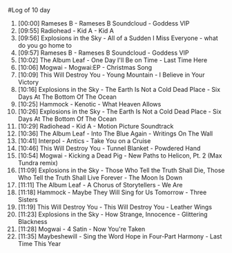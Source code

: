 #Log of 10 day

1. [00:00] Rameses B - Rameses B Soundcloud - Goddess VIP
1. [09:55] Radiohead - Kid A - Kid A
1. [09:56] Explosions in the Sky - All of a Sudden I Miss Everyone - what do you go home to
1. [09:57] Rameses B - Rameses B Soundcloud - Goddess VIP
1. [10:02] The Album Leaf - One Day I'll Be on Time - Last Time Here
1. [10:06] Mogwai - Mogwai:EP - Christmas Song
1. [10:09] This Will Destroy You - Young Mountain - I Believe in Your Victory
1. [10:16] Explosions in the Sky - The Earth Is Not a Cold Dead Place - Six Days At The Bottom Of The Ocean
1. [10:25] Hammock - Kenotic - What Heaven Allows
1. [10:26] Explosions in the Sky - The Earth Is Not a Cold Dead Place - Six Days At The Bottom Of The Ocean
1. [10:29] Radiohead - Kid A - Motion Picture Soundtrack
1. [10:36] The Album Leaf - Into The Blue Again - Writings On The Wall
1. [10:41] Interpol - Antics - Take You on a Cruise
1. [10:46] This Will Destroy You - Tunnel Blanket - Powdered Hand
1. [10:54] Mogwai - Kicking a Dead Pig - New Paths to Helicon, Pt. 2 (Max Tundra remix)
1. [11:09] Explosions in the Sky - Those Who Tell the Truth Shall Die, Those Who Tell the Truth Shall Live Forever - The Moon Is Down
1. [11:11] The Album Leaf - A Chorus of Storytellers - We Are
1. [11:18] Hammock - Maybe They Will Sing for Us Tomorrow - Three Sisters
1. [11:19] This Will Destroy You - This Will Destroy You - Leather Wings
1. [11:23] Explosions in the Sky - How Strange, Innocence - Glittering Blackness
1. [11:28] Mogwai - 4 Satin - Now You're Taken
1. [11:35] Maybeshewill - Sing the Word Hope in Four-Part Harmony - Last Time This Year
